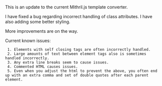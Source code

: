 This is an update to the current Mithril.js template converter.

I have fixed a bug regarding incorrect handling of class attributes. I have also adding some better styling.

More improvements are on the way. 

Current known issues:

     1. Elements with self closing tags are often incorrectly handled.
     2. Large amounts of text between element tags also is sometimes handled incorrectly.
     3. Any extra line breaks seem to cause issues. 
     4. Commented HTML causes issues.
     5. Even when you adjust the html to prevent the above, you often end up with an extra comma and set of double quotes after each parent element. 